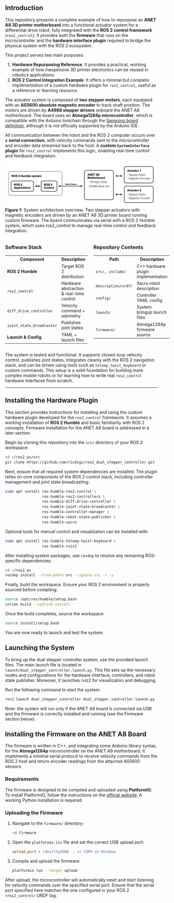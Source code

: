 
## Introduction

This repository presents a complete example of how to repurpose an **ANET A8 3D printer motherboard** into a functional actuator system for a differential drive robot, fully integrated with the **ROS 2 control framework** (`ros2_control`). It provides both the **firmware** that runs on the microcontroller and the **hardware interface plugin** required to bridge the physical system with the ROS 2 ecosystem.

This project serves two main purposes:

1. **Hardware Repurposing Reference**: It provides a practical, working example of how inexpensive 3D printer electronics can be reused in robotics applications.
2. **ROS 2 Control Integration Example**: It offers a minimal but complete implementation of a custom hardware plugin for `ros2_control`, useful as a reference or learning resource.


The actuator system is composed of **two stepper motors**, each equipped with an **AS5600 absolute magnetic encoder** to track shaft position. The motors are driven by **A4988 stepper drivers** onboard the ANET A8 motherboard. The board uses an **Atmega1284p microcontroller**, which is compatible with the Arduino toolchain through the [Sanguino board definition](https://github.com/Lauszus/Sanguino), although it is not officially supported by the Arduino IDE.

All communication between the robot and the ROS 2 computer occurs over a **serial connection**, with velocity commands sent to the microcontroller and encoder data streamed back to the host. A **custom `SystemInterface` plugin** for `ros2_control` implements this logic, enabling real-time control and feedback integration.

![Dual Stepper Controller](media/architecture_overview.png)
**Figure 1:** System architecture overview. Two stepper actuators with magnetic encoders are driven by an ANET A8 3D printer board running custom firmware. The board communicates via serial with a ROS 2 Humble system, which uses ros2_control to manage real-time control and feedback integration.


<div style="display: flex; gap: 20px;">

  <div style="flex: 1;">
    <h3>Software Stack</h3>
    <table>
      <tr><th>Component</th><th>Description</th></tr>
      <tr><td><b>ROS 2 Humble</b></td><td>Target ROS 2 distribution</td></tr>
      <tr><td><code>ros2_control</code></td><td>Hardware abstraction & real-time control</td></tr>
      <tr><td><code>diff_drive_controller</code></td><td>Velocity command + odometry</td></tr>
      <tr><td><code>joint_state_broadcaster</code></td><td>Publishes joint states</td></tr>
      <tr><td><b>Launch & Config</b></td><td>YAML + launch files</td></tr>
    </table>
  </div>

  <div style="flex: 1;">
    <h3>Repository Contents</h3>
    <table>
      <tr><th>Path</th><th>Description</th></tr>
      <tr><td><code>src/, include/</code></td><td>C++ hardware plugin implementation</td></tr>
      <tr><td><code>description/urdf/</code></td><td>Xacro robot description</td></tr>
      <tr><td><code>config/</code></td><td>Controller YAML config</td></tr>
      <tr><td><code>launch/</code></td><td>System bringup launch files</td></tr>
      <tr><td><code>firmware/</code></td><td>Atmega1284p firmware source</td></tr>
    </table>
  </div>

</div>




The system is tested and functional. It supports closed-loop velocity control, publishes joint states, integrates cleanly with the ROS 2 navigation stack, and can be driven using tools such as `teleop_twist_keyboard` or custom commands. This setup is a solid foundation for building more complex mobile robots or for learning how to write real `ros2_control` hardware interfaces from scratch.

---

## Installing the Hardware Plugin

This section provides instructions for installing and using the custom hardware plugin developed for the `ros2_control` framework. It assumes a working installation of **ROS 2 Humble** and basic familiarity with ROS 2 concepts. Firmware installation for the ANET A8 board is addressed in a later section.

Begin by cloning this repository into the `src/` directory of your ROS 2 workspace:

```bash
cd ~/ros2_ws/src
git clone https://github.com/ricdigi/ros2_dual_stepper_controller.git
```

Next, ensure that all required system dependencies are installed. The plugin relies on core components of the ROS 2 control stack, including controller management and joint state broadcasting:

```bash
sudo apt install ros-humble-ros2-control \
                 ros-humble-ros2-controllers \
                 ros-humble-diff-drive-controller \
                 ros-humble-joint-state-broadcaster \
                 ros-humble-controller-manager \
                 ros-humble-robot-state-publisher \
                 ros-humble-xacro
```

Optional tools for manual control and visualization can be installed with:

```bash
sudo apt install ros-humble-teleop-twist-keyboard \
                 ros-humble-rviz2
```

After installing system packages, use `rosdep` to resolve any remaining ROS-specific dependencies:

```bash
cd ~/ros2_ws
rosdep install --from-paths src --ignore-src -r -y
```

Finally, build the workspace. Ensure your ROS 2 environment is properly sourced before compiling:

```bash
source /opt/ros/humble/setup.bash
colcon build --symlink-install
```

Once the build completes, source the workspace:

```bash
source install/setup.bash
```

You are now ready to launch and test the system.

## Launching the System
To bring up the dual stepper controller system, use the provided launch files. The main launch file is located in `launch/dual_stepper_controller.launch.py`. This file sets up the necessary nodes and configurations for the hardware interface, controllers, and robot state publisher. Moreover, it launches rviz2 for visualization and debugging.

Run the following command to start the system:

```bash
ros2 launch dual_stepper_controller dual_stepper_controller.launch.py
```

Note: the system will run only if the ANET A8 board is connected via USB and the firmware is correctly installed and running (see the Firmware section below).

## Installing the Firmware on the ANET A8 Board

The firmware is written in C++, and integrating some Arduino library syntax, for the **Atmega1284p** microcontroller on the ANET A8 motherboard. It implements a minimal serial protocol to receive velocity commands from the ROS 2 host and return encoder readings from the attached AS5600 sensors.

### Requirements

The firmware is designed to be compiled and uploaded using **PlatformIO**. To install PlatformIO, follow the instructions on the [official website](https://platformio.org/install/cli). A working Python installation is required.

### Uploading the Firmware

1. Navigate to the `firmware/` directory:

   ```bash
   cd firmware
   ```

2. Open the `platformio.ini` file and set the correct USB upload port:

   ```ini
   upload_port = /dev/ttyUSB0  ; or COM3 on Windows
   ```

3. Compile and upload the firmware:

   ```bash
   platformio run --target upload
   ```

After upload, the microcontroller will automatically reset and start listening for velocity commands over the specified serial port. Ensure that the serial port specified here matches the one configured in your ROS 2 `<ros2_control>` URDF tag.

